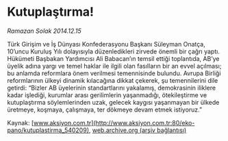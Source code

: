 # Kutuplaştırma!

*Ramazan Solak 2014.12.15*

<div class="pNewsDetailMainContent" itemprop="articleBody">
 <p>
  Türk Girişim ve İş Dünyası Konfederasyonu Başkanı Süleyman Onatça, 10’uncu Kuruluş Yılı dolayısıyla düzenledikleri zirvede önemli bir çağrı yaptı. Hükümeti Başbakan Yardımcısı Ali Babacan’ın temsil ettiği toplantıda, AB’ye üyelik adına yargı ve temel haklar ile ilgili olan fasılların bir an evvel açılması; bu anlamda reformlara önem verilmesi temennisinde bulundu. Avrupa Birliği reformlarının ülkeyi dinamik kılacağına dikkat çekerek, şu temennilerini dile getirdi: “Bizler AB üyelerinin standartlarını yakalamış, demokrasinin iliklere kadar işlediği, kurumlar arası gerilimlerin yaşanmadığı, ötekileştirme ve kutuplaştırma söylemlerinden uzak, gelecek kaygısı yaşanmayan bir ülkede üretmeye, koşmaya, çalışmaya, ter dökmeye devam etmek istiyoruz.”
 </p>
</div>


Kaynak: [www.aksiyon.com.tr](http://www.aksiyon.com.tr:80/eko-pano/kutuplastirma_540209), [web.archive.org (arşiv bağlantısı)](http://web.archive.org/web/20150113030606/http://www.aksiyon.com.tr:80/eko-pano/kutuplastirma_540209)
